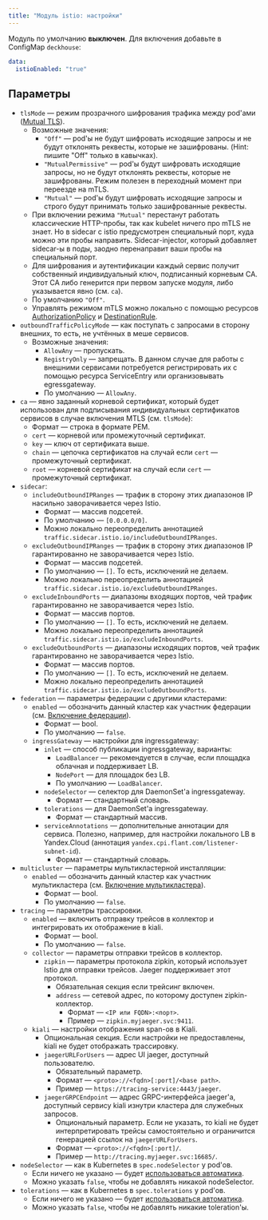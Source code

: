 ```yaml
---
title: "Модуль istio: настройки"
---
```


Модуль по умолчанию **выключен**. Для включения добавьте в ConfigMap `deckhouse`:

```yaml
data:
  istioEnabled: "true"
```

## Параметры

* `tlsMode` — режим прозрачного шифрования трафика между pod'ами ([Mutual TLS](https://istio.io/latest/docs/tasks/security/authentication/mtls-migration/)).
    * Возможные значения:
        * `"Off"` — pod'ы не будут шифровать исходящие запросы и не будут отклонять реквесты, которые не зашифрованы. (Hint: пишите "Off" только в кавычках).
        * `"MutualPermissive"` — pod'ы будут шифровать исходящие запросы, но не будут отклонять реквесты, которые не зашифрованы. Режим полезен в переходный момент при переезде на mTLS.
        * `"Mutual"` — pod'ы будут шифровать исходящие запросы и строго будут принимать только зашифрованные реквесты.
    * При включении режима `"Mutual"` перестанут работать классические HTTP-пробы, так как kubelet ничего про mTLS не знает. Но в sidecar c istio предусмотрен специальный порт, куда можно эти пробы направить. Sidecar-injector, который добавляет sidecar-ы в поды, заодно перенаправит ваши пробы на специальный порт.
    * Для шифрования и аутентификации каждый сервис получит собственный индивидуальный ключ, подписанный корневым CA. Этот CA либо генерится при первом запуске модуля, либо указывается явно (см. `ca`).
    * По умолчанию `"Off"`.
    * Управлять режимом mTLS можно локально с помощью ресурсов [AuthorizationPolicy](istio-cr.html#authorizationpolicy) и [DestinationRule](istio-cr.html#destinationrule).
* `outboundTrafficPolicyMode` — как поступать с запросами в сторону внешних, то есть, не учтённых в меше сервисов.
    * Возможные значения:
        * `AllowAny` — пропускать.
        * `RegistryOnly` — запрещать. В данном случае для работы с внешними сервисами потребуется регистрировать их с помощью ресурса ServiceEntry или организовывать egressgateway.
        * По умолчанию — `AllowAny`.
* `ca` — явно заданный корневой сертификат, который будет использован для подписывания индивидуальных сертификатов сервисов в случае включения MTLS (см. `tlsMode`):
    * Формат — строка в формате PEM.
    * `cert` — корневой или промежуточный сертификат.
    * `key` — ключ от сертификата выше.
    * `chain` — цепочка сертификатов на случай  если `cert` — промежуточный сертификат.
    * `root` — корневой сертификат на  случай если `cert` — промежуточный сертификат.
* `sidecar`:
    * `includeOutboundIPRanges` — трафик в сторону этих диапазонов IP насильно заворачивается через Istio.
        * Формат — массив подсетей.
        * По умолчанию — `[0.0.0.0/0]`.
        * Можно локально переопределить аннотацией `traffic.sidecar.istio.io/includeOutboundIPRanges`.
    * `excludeOutboundIPRanges` — трафик в сторону этих диапазонов IP гарантированно не заворачивается через Istio.
        * Формат — массив подсетей.
        * По умолчанию — `[]`. То есть, исключений не делаем.
        * Можно локально переопределить аннотацией `traffic.sidecar.istio.io/excludeOutboundIPRanges`.
    * `excludeInboundPorts` — диапазоны входящих портов, чей трафик гарантированно не заворачивается через Istio.
        * Формат — массив портов.
        * По умолчанию — `[]`. То есть, исключений не делаем.
        * Можно локально переопределить аннотацией `traffic.sidecar.istio.io/excludeInboundPorts`.
    * `excludeOutboundPorts` — диапазоны исходящих портов, чей трафик гарантированно не заворачивается через Istio.
        * Формат — массив портов.
        * По умолчанию — `[]`. То есть, исключений не делаем.
        * Можно локально переопределить аннотацией `traffic.sidecar.istio.io/excludeOutboundPorts`.
* `federation` — параметры федерации с другими кластерами:
  * `enabled` — обозначить данный кластер как участник федерации (см. [Включение федерации](./#включение-федерации)).
    * Формат — bool.
    * По умолчанию — `false`.
  * `ingressGateway` — настройки для ingressgateway:
    * `inlet` — способ публикации ingressgateway, варианты:
      * `LoadBalancer` — рекомендуется в случае, если площадка облачная и поддерживает LB.
      * `NodePort` — для площадок без LB.
      * По умолчанию — `LoadBalancer`.
    * `nodeSelector` — селектор для DaemonSet'а ingressgateway.
      * Формат — стандартный словарь.
    * `tolerations` — для DaemonSet'а ingressgateway.
      * Формат — стандартный массив.
    * `serviceAnnotations` — дополнительные аннотации для сервиса. Полезно, например, для настройки локального LB в Yandex.Cloud (аннотация `yandex.cpi.flant.com/listener-subnet-id`).
      * Формат — стандартный словарь.
* `multicluster` — параметры мультикластерной инсталляции:
  * `enabled` — обозначить данный кластер как участник мультикластера (см. [Включение мультикластера](./#включение-мультикластера)).
    * Формат — bool.
    * По умолчанию — `false`.
* `tracing` — параметры трассировки.
  * `enabled` — включить отправку трейсов в коллектор и интегрировать их отображение в kiali.
    * Формат — bool.
    * По умолчанию — `false`.
  * `collector` — параметры отправки трейсов в коллектор.
    * `zipkin` — параметры протокола zipkin, который использует Istio для отправки трейсов. Jaeger поддерживает этот протокол.
      * Обязательная секция если трейсинг включен.
      * `address` — сетевой адрес, по которому доступен zipkin-коллектор.
        * Формат — `<IP или FQDN>:<порт>`.
        * Пример — `zipkin.myjaeger.svc:9411`.
  * `kiali` — настройки отображения span-ов в Kiali.
    * Опциональная секция. Если настройки не предоставлены, kiali не будет отображать трассировку.
    * `jaegerURLForUsers` — адрес UI jaeger, доступный пользователю.
      * Обязательный параметр.
      * Формат — `<proto>://<fqdn>[:port]/<base path>`.
      * Пример — `https://tracing-service:4443/jaeger`.
    * `jaegerGRPCEndpoint` — адрес GRPC-интерфейса jaeger'а, доступный сервису kiali изнутри кластера для служебных запросов.
      * Опциональный параметр. Если не указать, то kiali не будет интерпретировать трейсы самостоятельно и ограничится генерацией ссылок на `jaegerURLForUsers`.
      * Формат — `<proto>://<fqdn>[:port]/`.
      * Пример — `http://tracing.myjaeger.svc:16685/`.
* `nodeSelector` — как в Kubernetes в `spec.nodeSelector` у pod'ов.
    * Если ничего не указано — будет [использоваться автоматика](../../#выделение-узлов-под-определенный-вид-нагрузки).
    * Можно указать `false`, чтобы не добавлять никакой nodeSelector.
* `tolerations` — как в Kubernetes в `spec.tolerations` у pod'ов.
    * Если ничего не указано — будет [использоваться автоматика](../../#выделение-узлов-под-определенный-вид-нагрузки).
    * Можно указать `false`, чтобы не добавлять никакие toleration'ы.
